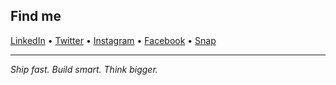 ## Find me

[LinkedIn](https://linkedin.com/in/lukaadzic) • [Twitter](https://twitter.com/lukaadzic7) • [Instagram](https://instagram.com/lukaadzic) • [Facebook](https://facebook.com/adzicluka) • [Snap](https://snapchat.com/add/lukaadzic7)

---

*Ship fast. Build smart. Think bigger.*
